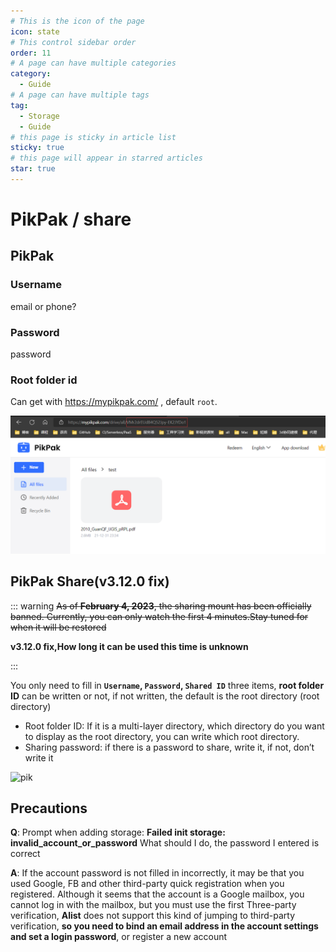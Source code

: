 ```yaml
---
# This is the icon of the page
icon: state
# This control sidebar order
order: 11
# A page can have multiple categories
category:
  - Guide
# A page can have multiple tags
tag:
  - Storage
  - Guide
# this page is sticky in article list
sticky: true
# this page will appear in starred articles
star: true
---
```


# PikPak / share



## PikPak

### Username

email or phone?

### Password

password

### Root folder id

Can get with https://mypikpak.com/ , default `root`.

![image.png](/img/drivers/pikpak.png)



## PikPak Share(v3.12.0 fix)

::: warning
~~As of **February 4, 2023**, the sharing mount  has been officially banned. Currently, you can only watch the first 4 minutes.Stay tuned for when it will be restored~~

**v3.12.0 fix,How long it can be used this time is unknown**

:::

You only need to fill in **`Username`, `Password`, `Shared ID`** three items, **root folder ID** can be written or not, if not written, the default is the root directory (root directory)

- Root folder ID: If it is a multi-layer directory, which directory do you want to display as the root directory, you can write which root directory.
- Sharing password: if there is a password to share, write it, if not, don’t write it

![pik](/img/drivers/pik/pik1.png)

## Precautions

**Q**: Prompt when adding storage: **Failed init storage: invalid_account_or_password** What should I do, the password I entered is correct

**A**: If the account password is not filled in incorrectly, it may be that you used Google, FB and other third-party quick registration when you registered. Although it seems that the account is a Google mailbox, you cannot log in with the mailbox, but you must use the first Three-party verification, **Alist** does not support this kind of jumping to third-party verification, **so you need to bind an email address in the account settings and set a login password**, or register a new account
